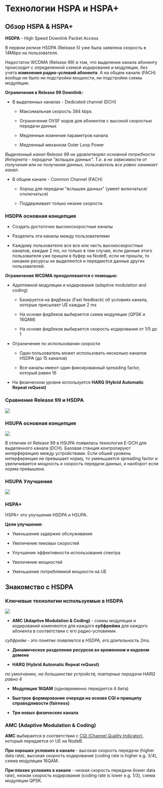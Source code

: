 # Технологии HSPA и HSPA+

## Обзор HSPA & HSPA+

**HSDPA** - High Speed Downlink Packet Access

В первом релизе HSDPA (Release 5) уже была заявлена скорость в 14Mbps на пользователя. 

Недостаток WCDMA (Release 99) в том, что выделение канала абоненту происходит с определенной схемой кодирования и модуляции, без учета **изменения радио-условий абонента**. А на общем канале (FACH) вообще не было ни подстройки мощности, ни подстройки схемы модуляции.

**Ограничения в Release 99 Downlink:**

- В выделенных каналах - Dedicated channel (DCH)

	- Максимальная скорость 384 kbps

	- Ограничение OVSF кодов для абонентов с высокой скоростью передачи данных

	- Медленные измнения параметров канала

	- Медленный механизм Outer Loop Power

*Выделенный канал Release 99 не удовлетворял основной потребности Интернета - передачи "вспышек данных". Т.е. в не зависимости от получения или не получения данных, пользователь все равно занимает канал.*

- В общем канале - Common Channel (FACH)

	- Хорош для передачи "вспышек данных" (умеет включаться/отключаться)

	- Поддерживает только низкие скорости

### HSDPA основная концепция

- Создать достаточно высокоскоростные каналы

- Разделить эти каналы между пользователями 

- Каждому пользователю все все или часть высокоскоростных каналов, каждые 2 ms, но только в том случае, если данные этого пользователя уже пришли в буфер на NodeB, если не пришли, то никакие ресурсы не выделяются и передаются данные других пользователей. 

**Ограничения WCDMA преодолеваются с помощью:**

- Адаптивной модуляции и кодирования (adaptive modulation and coding)

  - Базируется на фидбеках (Fast feedback) об условиях канала, которые присылает UE каждые 2 ms

  - На основе фидбеков выбирается схема модуляции (QPSK и 16QAM)

  - На основе фидбеков выбирается скорость кодирования от 1/5 до 1

- Ограничение по использовании скорости

  - Один пользователь может использовать несколько каналов HSDPA (до 15 каналов)

  - Все каналы имеют один фиксированный spreading factor, который равен 16

- На физическом уровне используется **HARQ (Hybrid Automatic Repeat reQuest)**

### Сравнение Release 99 и HSDPA

![](img/3_-_HSPA_Technologies/R99_and_HSDPA_comparison.png)

### HSUPA основная концепция

![](img/3_-_HSPA_Technologies/HSUPA_basics.png)

В отличии от Release 99 в HSUPA появилась технология E-DCH для выделенного канала (DCH). Базовая станция контролируют интерференцию между устройствами. Если обший уровень интерференции не превышает норму, то уменьшается spreading factor и увеличивается мощность и скорость передачи данных, и наоборот если норма превышена. 

### HSUPA Улучшения

![](img/3_-_HSPA_Technologies/HSUPA_Improved_characters.png)

### HSPA+

HSPA+ это улучшение HSDPA и HSUPA.

**Цели улучшения:**

- Уменьшение задержке обслуживания

- Увеличение пиковых скоростей

- Улучшение эффективности использования спектра

- Увеличение мощностей

- Уменьшение потребляемой мощности на UE

## Знакомство с HSDPA

### Ключевые технологии используемые в HSDPA

![](img/3_-_HSPA_Technologies/HSDPA_Key_Techniques.png)

- **AMC (Adaptive Modulation & Coding)** - схемы модуляции и кодирований изменяются для каждого **субфрейма** для каждого абонента в соответствии с его радио-условиями.

*субфрейм - это понятие появляется в HSDPA, его длительность 2ms.* 

- **Динамическое разделение ресурсов во временном и кодовом домене**

- **HARQ (Hybrid Automatic Repeat reQuest)**

*по умолчанию, на большинстве устройств, повторные передачи HARQ равно 4*

- **Модуляция 16QAM** (одновременно передается 4 бита)

- **Быстрое формирование очереди на основе CQI и принципу справедливости (fairness)**

- **Три новых физических канала**

### AMC (Adaptive Modulation & Coding)

**AMC** выбирается в соответствии с [CQI (Channel Quality Indicator)](https://ytd2525.wordpress.com/2014/02/02/cqi-channel-quality-indicator/), который передается от UE на NodeB.

**При хороших условиях в канале** - высокая скорость передачи (higher data rate), высокая скорость кодирования (coding rate is higher e.g. 3/4), схема модуляции 16QAM.

**При плохих условиях в канале** - низкая скорость передачи (lower data rate), низкая скорость кодирования (coding rate is lower e.g. 1/3), схема модуляции QPSK.
